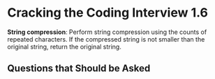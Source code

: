 # Cracking the Coding Interview 1.6

**String compression**:
Perform string compression using the counts of repeated characters. If the compressed string is not
smaller than the original string, return the original string.

## Questions that Should be Asked
